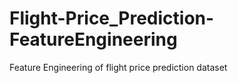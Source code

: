 # Flight-Price_Prediction-FeatureEngineering
Feature Engineering of flight price prediction dataset
